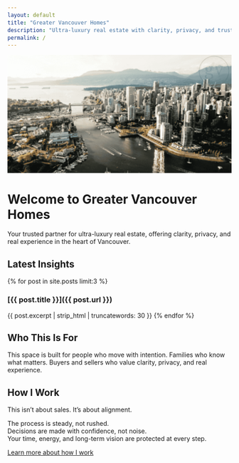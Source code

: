 ```yaml
---
layout: default
title: "Greater Vancouver Homes"
description: "Ultra-luxury real estate with clarity, privacy, and trusted experience in Greater Vancouver."
permalink: /
---
```


<div class="hero">
  <img src="/assets/images/hero.png" alt="Vancouver skyline" class="hero-img">
  <h1>Welcome to Greater Vancouver Homes</h1>
  <p>Your trusted partner for ultra-luxury real estate, offering clarity, privacy, and real experience in the heart of Vancouver.</p>
</div>

## Latest Insights

{% for post in site.posts limit:3 %}
### [{{ post.title }}]({{ post.url }})
{{ post.excerpt | strip_html | truncatewords: 30 }}
{% endfor %}

## Who This Is For

This space is built for people who move with intention. Families who know what matters. Buyers and sellers who value clarity, privacy, and real experience.

## How I Work

This isn’t about sales. It’s about alignment.

The process is steady, not rushed.  
Decisions are made with confidence, not noise.  
Your time, energy, and long-term vision are protected at every step.

[Learn more about how I work](/how-i-get-results/)
